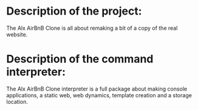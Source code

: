 # Description of the project:

The Alx AirBnB Clone is all about remaking a bit of a copy of the real website.

# Description of the command interpreter:

The Alx AirBnB Clone interpreter is a full package about making console applications, a static web, web dynamics, template creation and a storage location.

